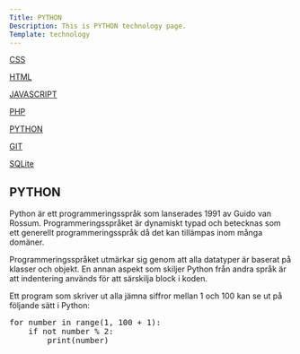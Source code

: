 ```yaml
---
Title: PYTHON
Description: This is PYTHON technology page.
Template: technology
---
```


<div class="sidebar">
<div class="sidebar-box">
        <p> <a href="%base_url%/technology/css"> CSS </a> </p>
        <p> <a href="%base_url%/technology/html"> HTML </a> </p>
        <p> <a href="%base_url%/technology/javascript"> JAVASCRIPT </a> </p>
        <p> <a href="%base_url%/technology/php"> PHP </a> </p>
        <p> <a href="%base_url%/technology/python"> PYTHON </a> </p>
        <p> <a href="%base_url%/technology/git"> GIT </a> </p>
        <p> <a href="%base_url%/technology/sqlite"> SQLite </a> </p>
</div>
</div>

<div class="content-tech">
<h2> PYTHON </h2>
Python är ett programmeringsspråk som lanserades 1991 av Guido van Rossum. Programmeringsspråket är dynamiskt typad och betecknas som ett generellt programmeringsspråk då det kan tillämpas inom många domäner.

Programmeringsspråket utmärkar sig genom att alla datatyper är baserat på klasser och objekt. En annan aspekt som skiljer Python från andra språk är att indentering används för att särskilja block i koden.

Ett program som skriver ut alla jämna siffror mellan 1 och 100 kan se ut på följande sätt i Python:

<div class="content-container">

<pre>
for number in range(1, 100 + 1):
    if not number % 2:
        print(number)
</pre>

</div>
</div>

